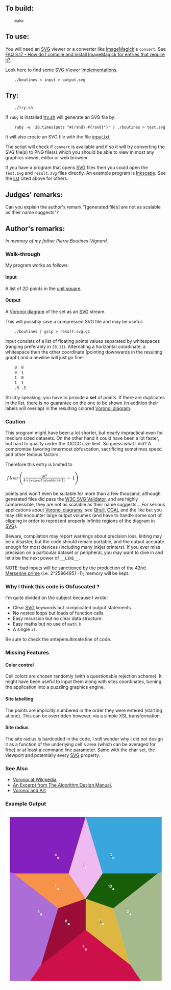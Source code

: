 ## To build:

``` <!---sh-->
    make
```


## To use:

You will need an [SVG](https://www.w3.org/TR/SVG11/expanded-toc.html) viewer or
a converter like [ImageMagick](https://imagemagick.org/index.php)'s `convert`.
See [FAQ 3.17 - How do I compile and install ImageMagick for entries that
require it?](../../faq.html#imagemagick).

Look here to find some [SVG Viewer
Implementations](https://www.w3.org/Graphics/SVG/WG/wiki/Implementations).

``` <!---sh-->
    ./boutines < input > output.svg
```


## Try:

``` <!---sh-->
    ./try.sh
```

If `ruby` is installed [try.sh](%%REPO_URL%%/2005/boutines/try.sh) will generate an SVG file by:

``` <!---sh-->
    ruby -e '20.times{puts "#{rand} #{rand}"}' | ./boutines > test.svg
```

It will also create an SVG file with the file [input.txt](input.txt).

The script will check if `convert` is available and if so it will try converting
the SVG file(s) to PNG file(s) which you should be able to view in most any
graphics viewer, editor or web browser.

If you have a program that opens
[SVG](https://www.w3.org/TR/SVG11/expanded-toc.html) files then you could open
the `test.svg` and `result.svg` files directly. An example program is
[Inkscape](https://inkscape.org). See the
[list](https://www.w3.org/Graphics/SVG/WG/wiki/Implementations) cited above for
others.


## Judges' remarks:

Can you explain the author's remark "[generated files] are not as scalable as
their name suggests"?


## Author's remarks:

_In memory of my father Pierre Boutines-Vignard._


### Walk-through

My program works as follows:


#### Input

A list of 2D points in the [unit
square](https://en.wikipedia.org/wiki/Unit_square).


#### Output

A [Voronoi diagram](https://en.wikipedia.org/wiki/Voronoi_diagram) of the set as
an [SVG](https://www.w3.org/TR/SVG11/expanded-toc.html) stream.

This will possibly save a compressed SVG file and may be useful:

``` <!---sh-->
    ./boutines | gzip > result.svg.gz
```

Input consists of a list of floating points values separated by whitespaces
(ranging preferably in `[0,1]`). Alternating a horizontal coordinate, a
whitespace then the other coordinate (pointing downwards in the resulting
graph) and a newline will just go fine:

```
    0  0
    0  1
    1  0
    1  1
    .5 .5
```

Strictly speaking, you have to provide a **set** of points. If there are
duplicates in the list, there is no guarantee on the one to be shown (in
addition their labels will overlap) in the resulting colored [Voronoi
diagram](https://en.wikipedia.org/wiki/Voronoi_diagram).


### Caution

This program might have been a lot shorter, but nearly impractical even for
medium sized datasets. On the other hand it could have been a lot faster, but
hard to qualify under the IOCCC size limit. So guess what I did? A compromise
favoring innermost obfuscation, sacrificing sometimes speed and other tedious
factors.

Therefore this entry is limited to

<img src="eqn.png"
 alt="equation of the limit of the entry"
 width=232 height=43>

points and won't even be suitable for more than a few thousand; although
generated files did pass the [W3C SVG
Validator](https://validator.w3.org/#validate_by_upload+with_options), and are
highly compressible, they are not as scalable as their name suggests... For
serious applications about [Voronoi
diagrams](https://en.wikipedia.org/wiki/Voronoi_diagram), see
[Qhull](http://www.qhull.org/), [CGAL](https://www.cgal.org) and the like but
you may still encounter large output volumes (and have to handle some sort of
clipping in order to represent properly infinite regions of the diagram in
[SVG](https://www.w3.org/TR/SVG11/expanded-toc.html)).

Beware, compilation may report warnings about precision loss, linting may be a
disaster, but the code should remain portable, and the output accurate enough
for most devices (including many inkjet printers). If you ever miss precision
on a particular dataset or peripheral, you may want to dive in and let `U` be
the next power of `__LINE__`.

NOTE: bad inputs will be sanctioned by the production of the 42nd [Mersenne
prime](https://en.wikipedia.org/wiki/Mersenne_prime) (i.e. 2^25964951 -1);
memory will be kept.


### Why I think this code is Obfuscated ?

I'm quite divided on the subject because I wrote:

* Clear [SVG](https://www.w3.org/TR/SVG11/expanded-toc.html) keywords but
complicated output statements.
* No nested loops but loads of function calls.
* Easy recursion but no clear data structure.
* Easy maths but no use of `math.h`.
* A single `if`.

Be sure to check the antepenultimate line of code.


### Missing Features


#### Color control

Cell colors are chosen randomly (with a questionable rejection scheme). It
might have been useful to input them along with sites coordinates, turning the
application into a puzzling graphics engine.


#### Site labelling

The points are implicitly numbered in the order they were entered
(starting at one). This can be overridden however, via a simple XSL
transformation.


#### Site radius

The site radius is hardcoded in the code, I still wonder why I did not
design it as a function of the underlying cell's area (which can be averaged
for free) or at least a command line parameter. Same with the char set, the
viewport and potentially every
[SVG](https://www.w3.org/TR/SVG11/expanded-toc.html) property.


### See Also

- [Voronoi at Wikipedia](http://en.wikipedia.org/wiki/Voronoi_diagram),
- [An Excerpt from The Algorithm Design Manual](http://www2.toki.or.id/book/AlgDesignManual/BOOK/BOOK4/NODE187.HTM),
- [Voronoi and Art](http://www.snibbe.com/scott/bf)


### Example Output

<img src="Voronoi.png"
 alt="image of example output: 5 regions of a 5-pointed star with 5 external regions beyond it"
 width=542 height=542>


<!--

    Copyright © 1984-2024 by Landon Curt Noll. All Rights Reserved.

    You are free to share and adapt this file under the terms of this license:

	Creative Commons Attribution-ShareAlike 4.0 International (CC BY-SA 4.0)

    For more information, see:

	https://creativecommons.org/licenses/by-sa/4.0/

-->
